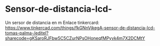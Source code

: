 # Sensor-de-distancia-lcd-
Un sersor de distancia en m
Enlace tinkercard: https://www.tinkercad.com/things/fkGNnVjkegA-sensor-de-distancia-lcd-tomas-palma-/editel?sharecode=gKSaroRJFbw5C5CZurNPsOHoneqfMPyvk4m7X2DCMtY
